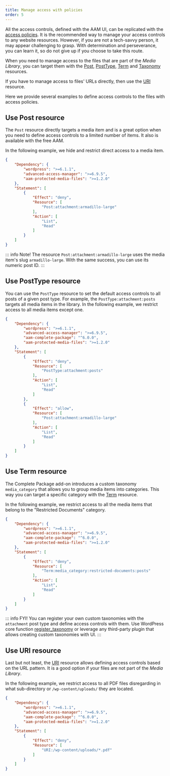```yaml
---
title: Manage access with policies
order: 5
---
```


All the access controls, defined with the AAM UI, can be replicated with the [access policies](/advanced/access-policy/). It is the recommended way to manage your access controls to any website resources. However, if you are not a tech-savvy person, it may appear challenging to grasp. With determination and perseverance, you can learn it, so do not give up if you choose to take this route.

When you need to manage access to the files that are part of the _Media Library_, you can target them with the [Post](/advanced/access-policy/resource-action/post), [PostType](/advanced/access-policy/resource-action/posttype), [Term](/advanced/access-policy/resource-action/term) and [Taxonomy](/advanced/access-policy/resource-action/taxonomy) resources.

If you have to manage access to files' URLs directly, then use the [URI](/advanced/access-policy/resource-action/uri) resource.

Here we provide several examples to define access controls to the files with access policies.

## Use Post resource

The `Post` resource directly targets a media item and is a great option when you need to define access controls to a limited number of items. It also is available with the free AAM.

In the following example, we hide and restrict direct access to a media item.

```json
{
    "Dependency": {
        "wordpress": ">=6.1.1",
        "advanced-access-manager": ">=6.9.5",
        "aam-protected-media-files": ">=1.2.0"
    },
    "Statement": [
        {
            "Effect": "deny",
            "Resource": [
                "Post:attachment:armadillo-large"
            ],
            "Action": [
                "List",
                "Read"
            ]
        }
    ]
}
```
::: info Note!
The resource `Post:attachment:armadillo-large` uses the media item's slug `armadillo-large`. With the same success, you can use its numeric post ID.
:::

## Use PostType resource

You can use the `PostType` resource to set the default access controls to all posts of a given post type. For example, the `PostType:attachment:posts` targets all media items in the library. In the following example, we restrict access to all media items except one.

```json
{
    "Dependency": {
        "wordpress": ">=6.1.1",
        "advanced-access-manager": ">=6.9.5",
        "aam-complete-package": "^6.0.0",
        "aam-protected-media-files": ">=1.2.0"
    },
    "Statement": [
        {
            "Effect": "deny",
            "Resource": [
                "PostType:attachment:posts"
            ],
            "Action": [
                "List",
                "Read"
            ]
        },
        {
            "Effect": "allow",
            "Resource": [
                "Post:attachment:armadillo-large"
            ],
            "Action": [
                "List",
                "Read"
            ]
        }
    ]
}
```

## Use Term resource

The Complete Package add-on introduces a custom taxonomy `media_category` that allows you to group media items into categories. This way you can target a specific category with the [Term](/advanced/access-policy/resource-action/term) resource.

In the following example, we restrict access to all the media items that belong to the "Restricted Documents" category.

```json
{
    "Dependency": {
        "wordpress": ">=6.1.1",
        "advanced-access-manager": ">=6.9.5",
        "aam-complete-package": "^6.0.0",
        "aam-protected-media-files": ">=1.2.0"
    },
    "Statement": [
        {
            "Effect": "deny",
            "Resource": [
                "Term:media_category:restricted-documents:posts"
            ],
            "Action": [
                "List",
                "Read"
            ]
        }
    ]
}
```
::: info FYI!
You can register your own custom taxonomies with the `attachment` post type and define access controls with them. Use WordPress core function [register_taxonomy](https://developer.wordpress.org/reference/functions/register_taxonomy/) or leverage any third-party plugin that allows creating custom taxonomies with UI.
:::

## Use URI resource

Last but not least, the [URI](/advanced/access-policy/resource-action/uri) resource allows defining access controls based on the URL pattern. It is a good option if your files are not part of the _Media Library_.

In the following example, we restrict access to all PDF files disregarding in what sub-directory or `/wp-content/uploads/` they are located.

```json
{
    "Dependency": {
        "wordpress": ">=6.1.1",
        "advanced-access-manager": ">=6.9.5",
        "aam-complete-package": "^6.0.0",
        "aam-protected-media-files": ">=1.2.0"
    },
    "Statement": [
        {
            "Effect": "deny",
            "Resource": [
                "URI:/wp-content/uploads/*.pdf"
            ]
        }
    ]
}
```